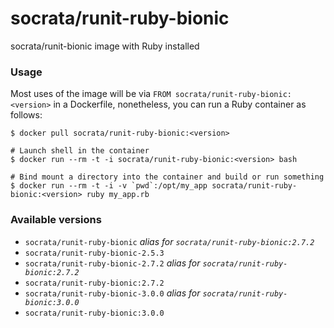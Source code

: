 socrata/runit-ruby-bionic
============

socrata/runit-bionic image with Ruby installed

### Usage

Most uses of the image will be via `FROM socrata/runit-ruby-bionic:<version>` in a Dockerfile, nonetheless, you can run a Ruby container as follows:

    $ docker pull socrata/runit-ruby-bionic:<version>

    # Launch shell in the container
    $ docker run --rm -t -i socrata/runit-ruby-bionic:<version> bash

    # Bind mount a directory into the container and build or run something
    $ docker run --rm -t -i -v `pwd`:/opt/my_app socrata/runit-ruby-bionic:<version> ruby my_app.rb


### Available versions

- `socrata/runit-ruby-bionic` _alias for `socrata/runit-ruby-bionic:2.7.2`_
- `socrata/runit-ruby-bionic-2.5.3`
- `socrata/runit-ruby-bionic-2.7.2` _alias for `socrata/runit-ruby-bionic:2.7.2`_
- `socrata/runit-ruby-bionic:2.7.2`
- `socrata/runit-ruby-bionic-3.0.0` _alias for `socrata/runit-ruby-bionic:3.0.0`_
- `socrata/runit-ruby-bionic:3.0.0`
